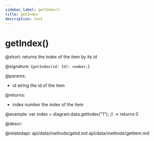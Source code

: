 ```yaml
---
sidebar_label: getIndex()
title: getIndex
description: text
---
```


# getIndex()

@short: returns the index of the item by its id

@signature: {`getIndex(id: Id): number;`}

@params:

- id		string			the id of the item


@returns:

- index		number			the index of the item


@example:
var index = diagram.data.getIndex("1"); // -> returns 0


@descr:

@relatedapi:
api/data/methods/getid.md
api/data/methods/getitem.md